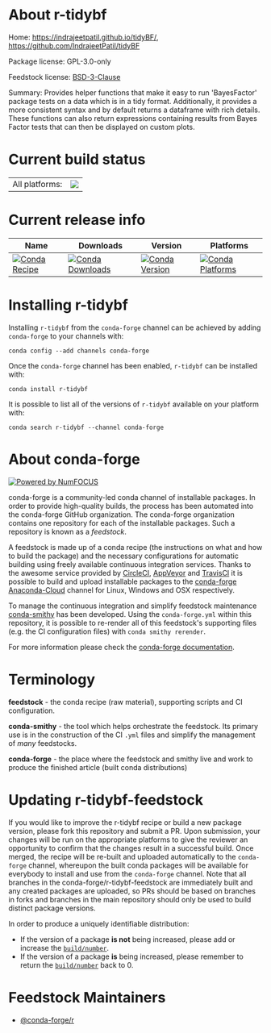 About r-tidybf
==============

Home: https://indrajeetpatil.github.io/tidyBF/, https://github.com/IndrajeetPatil/tidyBF

Package license: GPL-3.0-only

Feedstock license: [BSD-3-Clause](https://github.com/conda-forge/r-tidybf-feedstock/blob/master/LICENSE.txt)

Summary: Provides helper functions that make it easy to run 'BayesFactor' package tests on a data which is in a tidy format. Additionally, it provides a more consistent syntax and by default returns a dataframe with rich details. These functions can also return expressions containing results from Bayes Factor tests that can then be displayed on custom plots.

Current build status
====================


<table><tr><td>All platforms:</td>
    <td>
      <a href="https://dev.azure.com/conda-forge/feedstock-builds/_build/latest?definitionId=9495&branchName=master">
        <img src="https://dev.azure.com/conda-forge/feedstock-builds/_apis/build/status/r-tidybf-feedstock?branchName=master">
      </a>
    </td>
  </tr>
</table>

Current release info
====================

| Name | Downloads | Version | Platforms |
| --- | --- | --- | --- |
| [![Conda Recipe](https://img.shields.io/badge/recipe-r--tidybf-green.svg)](https://anaconda.org/conda-forge/r-tidybf) | [![Conda Downloads](https://img.shields.io/conda/dn/conda-forge/r-tidybf.svg)](https://anaconda.org/conda-forge/r-tidybf) | [![Conda Version](https://img.shields.io/conda/vn/conda-forge/r-tidybf.svg)](https://anaconda.org/conda-forge/r-tidybf) | [![Conda Platforms](https://img.shields.io/conda/pn/conda-forge/r-tidybf.svg)](https://anaconda.org/conda-forge/r-tidybf) |

Installing r-tidybf
===================

Installing `r-tidybf` from the `conda-forge` channel can be achieved by adding `conda-forge` to your channels with:

```
conda config --add channels conda-forge
```

Once the `conda-forge` channel has been enabled, `r-tidybf` can be installed with:

```
conda install r-tidybf
```

It is possible to list all of the versions of `r-tidybf` available on your platform with:

```
conda search r-tidybf --channel conda-forge
```


About conda-forge
=================

[![Powered by NumFOCUS](https://img.shields.io/badge/powered%20by-NumFOCUS-orange.svg?style=flat&colorA=E1523D&colorB=007D8A)](http://numfocus.org)

conda-forge is a community-led conda channel of installable packages.
In order to provide high-quality builds, the process has been automated into the
conda-forge GitHub organization. The conda-forge organization contains one repository
for each of the installable packages. Such a repository is known as a *feedstock*.

A feedstock is made up of a conda recipe (the instructions on what and how to build
the package) and the necessary configurations for automatic building using freely
available continuous integration services. Thanks to the awesome service provided by
[CircleCI](https://circleci.com/), [AppVeyor](https://www.appveyor.com/)
and [TravisCI](https://travis-ci.com/) it is possible to build and upload installable
packages to the [conda-forge](https://anaconda.org/conda-forge)
[Anaconda-Cloud](https://anaconda.org/) channel for Linux, Windows and OSX respectively.

To manage the continuous integration and simplify feedstock maintenance
[conda-smithy](https://github.com/conda-forge/conda-smithy) has been developed.
Using the ``conda-forge.yml`` within this repository, it is possible to re-render all of
this feedstock's supporting files (e.g. the CI configuration files) with ``conda smithy rerender``.

For more information please check the [conda-forge documentation](https://conda-forge.org/docs/).

Terminology
===========

**feedstock** - the conda recipe (raw material), supporting scripts and CI configuration.

**conda-smithy** - the tool which helps orchestrate the feedstock.
                   Its primary use is in the construction of the CI ``.yml`` files
                   and simplify the management of *many* feedstocks.

**conda-forge** - the place where the feedstock and smithy live and work to
                  produce the finished article (built conda distributions)


Updating r-tidybf-feedstock
===========================

If you would like to improve the r-tidybf recipe or build a new
package version, please fork this repository and submit a PR. Upon submission,
your changes will be run on the appropriate platforms to give the reviewer an
opportunity to confirm that the changes result in a successful build. Once
merged, the recipe will be re-built and uploaded automatically to the
`conda-forge` channel, whereupon the built conda packages will be available for
everybody to install and use from the `conda-forge` channel.
Note that all branches in the conda-forge/r-tidybf-feedstock are
immediately built and any created packages are uploaded, so PRs should be based
on branches in forks and branches in the main repository should only be used to
build distinct package versions.

In order to produce a uniquely identifiable distribution:
 * If the version of a package **is not** being increased, please add or increase
   the [``build/number``](https://docs.conda.io/projects/conda-build/en/latest/resources/define-metadata.html#build-number-and-string).
 * If the version of a package **is** being increased, please remember to return
   the [``build/number``](https://docs.conda.io/projects/conda-build/en/latest/resources/define-metadata.html#build-number-and-string)
   back to 0.

Feedstock Maintainers
=====================

* [@conda-forge/r](https://github.com/conda-forge/r/)

